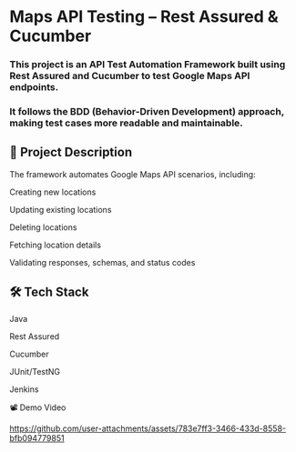 # Maps API Testing – Rest Assured & Cucumber
### This project is an API Test Automation Framework built using Rest Assured and Cucumber to test Google Maps API endpoints.
### It follows the BDD (Behavior-Driven Development) approach, making test cases more readable and maintainable.

## 📜 Project Description
The framework automates Google Maps API scenarios, including:

Creating new locations

Updating existing locations

Deleting locations

Fetching location details

Validating responses, schemas, and status codes

## 🛠 Tech Stack

Java

Rest Assured

Cucumber

JUnit/TestNG

Jenkins 


📽 Demo Video

https://github.com/user-attachments/assets/783e7ff3-3466-433d-8558-bfb094779851

